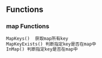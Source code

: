 ##  Functions
### map Functions
```php
MapKeys()  获取map所有key
MapKeyExists() 判断指定key是否在map中
InMap() 判断指定key是否在map中
```
